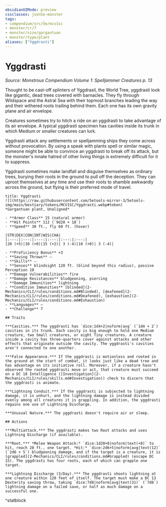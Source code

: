 ```yaml
---
obsidianUIMode: preview
cssclasses: json5e-monster
tags:
- compendium/src/5e/mcv1sc
- monster/cr/7
- monster/size/gargantuan
- monster/type/plant
aliases: ["Yggdrasti"]
---
```

# Yggdrasti
*Source: Monstrous Compendium Volume 1: Spelljammer Creatures p. 13*  

Thought to be cast-off splinters of Yggdrasil, the World Tree, yggdrasti look like gigantic, dead trees covered with barnacles. They fly through Wildspace and the Astral Sea with their topmost branches leading the way and their withered roots trailing behind them. Each one has its own gravity plane and air envelope.

Creatures sometimes try to hitch a ride on an yggdrasti to take advantage of its air envelope. A typical yggdrasti specimen has cavities inside its trunk in which Medium or smaller creatures can lurk.

Yggdrasti attack any settlements or spelljamming ships they come across without provocation. By using a speak with plants spell or similar magic, someone might be able to convince an yggdrasti to break off its attack, but the monster's innate hatred of other living things is extremely difficult for it to suppress.

Yggdrasti sometimes make landfall and disguise themselves as ordinary trees, burying their roots in the ground to pull off the deception. They can uproot themselves at any time and use their roots to shamble awkwardly across the ground, but flying is their preferred mode of travel.

```ad-statblock
title: Yggdrasti
![](https://raw.githubusercontent.com/5etools-mirror-3/5etools-img/main/bestiary/tokens/MCV1SC/Yggdrasti.webp#token)
*Gargantuan plant, Unaligned*

- **Armor Class** 15 (natural armor)
- **Hit Points** 112 (`9d20 + 18`)
- **Speed** 30 ft., fly 60 ft. (hover)

|STR|DEX|CON|INT|WIS|CHA|
|:---:|:---:|:---:|:---:|:---:|:---:|
|20 (+5)|10 (+0)|15 (+2)| 3 (-4)|10 (+0)| 3 (-4)|

- **Proficiency Bonus** +3
- **Saving Throws** ⏤
- **Skills** ⏤
- **Senses** blindsight 120 ft. (blind beyond this radius), passive Perception 10
- **Damage Vulnerabilities** fire
- **Damage Resistances** bludgeoning, piercing
- **Damage Immunities** lightning
- **Condition Immunities** [blinded](2-Mechanics/CLI/rules/conditions.md#Blinded), [deafened](2-Mechanics/CLI/rules/conditions.md#Deafened), [exhaustion](2-Mechanics/CLI/rules/conditions.md#Exhaustion)
- **Languages** —
- **Challenge** 7

## Traits

***Cavities.*** The yggdrasti has `dice:1d4+2|noform|avg` (`1d4 + 2`) cavities in its trunk. Each cavity is big enough to hold one Medium creature, two Small creatures, or eight Tiny creatures. A creature inside a cavity has three-quarters cover against attacks and other effects that originate outside the cavity. The yggdrasti's cavities aren't connected to one another.

***False Appearance.*** If the yggdrasti is motionless and rooted in the ground at the start of combat, it looks just like a dead tree and has advantage on its initiative roll. Moreover, if a creature hasn't observed the rooted yggdrasti move or act, that creature must succeed on a DC 18 Intelligence ([Investigation](2-Mechanics/CLI/rules/skills.md#Investigation)) check to discern that the yggdrasti is animate.

***Lightning Conduit.*** If the yggdrasti is subjected to lightning damage, it is unhurt, and the lightning damage is instead divided evenly among all creatures it is grappling. In addition, the yggdrasti regains one use of Lightning Discharge.

***Unusual Nature.*** The yggdrasti doesn't require air or sleep.

## Actions

***Multiattack.*** The yggdrasti makes two Root attacks and uses Lightning Discharge (if available).

***Root.*** *Melee Weapon Attack:* `dice:1d20+8|noform|text(+8)` to hit, reach 20 ft., one target. *Hit:* `dice:2d6+5|noform|avg|text(12)` (`2d6 + 5`) bludgeoning damage, and if the target is a creature, it is [grappled](2-Mechanics/CLI/rules/conditions.md#Grappled) (escape DC 15). The yggdrasti has four roots, each of which can grapple one target.

***Lightning Discharge (3/Day).*** The yggdrasti shoots lightning at one creature within 120 feet of itself. The target must make a DC 13 Dexterity saving throw, taking `dice:7d8|noform|avg|text(31)` (`7d8`) lightning damage on a failed save, or half as much damage on a successful one.
```
^statblock